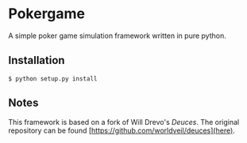 Pokergame
========

A simple poker game simulation framework written in pure python.


## Installation

```
$ python setup.py install
```

## Notes

This framework is based on a fork of Will Drevo's *Deuces*. The original repository can be found [https://github.com/worldveil/deuces](here).
